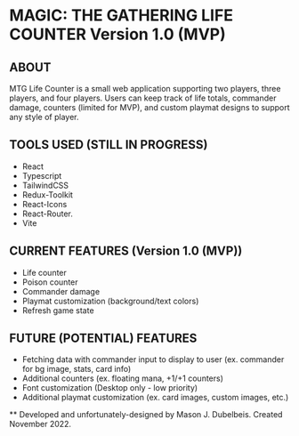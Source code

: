 # MAGIC: THE GATHERING LIFE COUNTER Version 1.0 (MVP)

## ABOUT

MTG Life Counter is a small web application supporting two players, three players, and four players. Users can keep track of life totals, commander damage, counters (limited for MVP), and custom playmat designs to support any style of player. 

## TOOLS USED (STILL IN PROGRESS)

- React
- Typescript 
- TailwindCSS
- Redux-Toolkit
- React-Icons
- React-Router.
- Vite

## CURRENT FEATURES (Version 1.0 (MVP))

- Life counter
- Poison counter
- Commander damage
- Playmat customization (background/text colors)
- Refresh game state

## FUTURE (POTENTIAL) FEATURES
- Fetching data with commander input  to display to user (ex. commander for bg image, stats, card info)
- Additional counters (ex. floating mana, +1/+1 counters)
- Font customization (Desktop only - low priority)
- Additional playmat customization (ex. card images, custom images, etc.)

 
 ** Developed and unfortunately-designed by Mason J. Dubelbeis. Created November 2022.